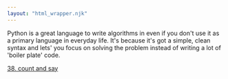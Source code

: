 ```yaml
---
layout: "html_wrapper.njk"
---
```


Python is a great language to write algorithms in even if you don't use it as a primary language in everyday life. It's because it's got a simple, clean syntax and lets' you focus on solving the problem instead of writing a lot of 'boiler plate' code.

[38. count and say](./count)